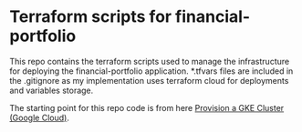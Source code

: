 # Terraform scripts for financial-portfolio

This repo contains the terraform scripts used to manage the infrastructure for deploying the financial-portfolio application.  *.tfvars files are included in the .gitignore as my implementation uses terraform cloud for deployments and variables storage.

The starting point for this repo code is from here <a href="https://learn.hashicorp.com/tutorials/terraform/gke?in=terraform/kubernetes&utm_source=WEBSITE&utm_medium=WEB_IO&utm_offer=ARTICLE_PAGE&utm_content=DOCS&_ga=2.11245172.117171549.1641140924-1445234834.1641140924">Provision a GKE Cluster (Google Cloud)</a>.